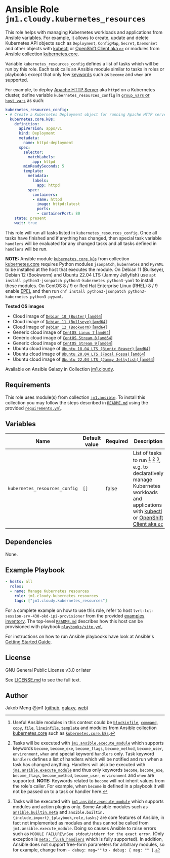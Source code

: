 # Ansible Role `jm1.cloudy.kubernetes_resources`

This role helps with managing Kubernetes workloads and applications from Ansible variables. For example, it allows to
create, update and delete Kubernetes API objects such as `Deployment`, `ConfigMap`, `Secret`, `DaemonSet` and other
objects with [kubectl][kubectl] or [OpenShift Client aka `oc`][ocp-oc] or modules from Ansible collection
[kubernetes.core][galaxy-kubernetes-core].

[galaxy-kubernetes-core]: https://galaxy.ansible.com/kubernetes/core

Variable `kubernetes_resources_config` defines a list of tasks which will be run by this role. Each task calls an
Ansible module similar to tasks in roles or playbooks except that only few [keywords][playbooks-keywords] such as
`become` and `when` are supported.

For example, to deploy [Apache HTTP Server][httpd] aka `httpd` on a Kubernetes cluster, define variable
`kubernetes_resources_config` in [`group_vars` or `host_vars`][ansible-inventory] as such:

[kubectl]: https://kubernetes.io/docs/reference/kubectl/
[ocp-oc]: https://github.com/openshift/oc

```yml
kubernetes_resources_config:
- # Create a Kubernetes Deployment object for running Apache HTTP server
  kubernetes.core.k8s:
    definition:
      apiVersion: apps/v1
      kind: Deployment
      metadata:
        name: httpd-deployment
      spec:
        selector:
          matchLabels:
            app: httpd
        minReadySeconds: 5
        template:
          metadata:
            labels:
              app: httpd
          spec:
            containers:
            - name: httpd
              image: httpd:latest
              ports:
              - containerPort: 80
    state: present
    wait: true
```

This role will run all tasks listed in `kubernetes_resources_config`. Once all tasks have finished and if anything has
changed, then special task variable `handlers` will be evaluated for any changed tasks and all tasks defined in
`handlers` will be run.

**NOTE:** Ansible module [`kubernetes.core.k8s`][kubernetes-core-k8s] from collection [kubernetes.core][
galaxy-kubernetes-core] requires Python modules `jsonpatch`, `kubernetes` and `PyYAML` to be installed at the host that
executes the module. On Debian 11 (Bullseye), Debian 12 (Bookworm) and Ubuntu 22.04 LTS (Jammy Jellyfish) use
`apt install python3-jsonpatch python3-kubernetes python3-yaml` to install these modules. On CentOS 8 / 9 or Red Hat
Enterprise Linux (RHEL) 8 / 9 enable [EPEL][epel] and then run
`dnf install python3-jsonpatch python3-kubernetes python3-pyyaml`.

[ansible-inventory]: https://docs.ansible.com/ansible/latest/user_guide/intro_inventory.html
[epel]: https://fedoraproject.org/wiki/EPEL
[httpd]: https://httpd.apache.org/
[playbooks-keywords]: https://docs.ansible.com/ansible/latest/reference_appendices/playbooks_keywords.html

**Tested OS images**
- Cloud image of [`Debian 10 (Buster)` \[`amd64`\]](https://cdimage.debian.org/cdimage/openstack/current/)
- Cloud image of [`Debian 11 (Bullseye)` \[`amd64`\]](https://cdimage.debian.org/images/cloud/bullseye/latest/)
- Cloud image of [`Debian 12 (Bookworm)` \[`amd64`\]](https://cdimage.debian.org/images/cloud/bookworm/)
- Generic cloud image of [`CentOS Linux 7` \[`amd64`\]](https://cloud.centos.org/centos/7/images/)
- Generic cloud image of [`CentOS Stream 8` \[`amd64`\]](https://cloud.centos.org/centos/8-stream/x86_64/images/)
- Generic cloud image of [`CentOS Stream 9` \[`amd64`\]](https://cloud.centos.org/centos/9-stream/x86_64/images/)
- Ubuntu cloud image of [`Ubuntu 18.04 LTS (Bionic Beaver)` \[`amd64`\]](https://cloud-images.ubuntu.com/bionic/current/)
- Ubuntu cloud image of [`Ubuntu 20.04 LTS (Focal Fossa)` \[`amd64`\]](https://cloud-images.ubuntu.com/focal/)
- Ubuntu cloud image of [`Ubuntu 22.04 LTS (Jammy Jellyfish)` \[`amd64`\]](https://cloud-images.ubuntu.com/jammy/)

Available on Ansible Galaxy in Collection [jm1.cloudy](https://galaxy.ansible.com/jm1/cloudy).

## Requirements

This role uses module(s) from collection [`jm1.ansible`][galaxy-jm1-ansible]. To install this collection you may follow
the steps described in [`README.md`][jm1-cloudy-readme] using the provided [`requirements.yml`][
jm1-cloudy-requirements].

[galaxy-jm1-ansible]: https://galaxy.ansible.com/jm1/ansible
[jm1-cloudy-readme]: ../../README.md
[jm1-cloudy-requirements]: ../../requirements.yml

## Variables

| Name                          | Default value                  | Required | Description |
| ----------------------------- | ------------------------------ | -------- | ----------- |
| `kubernetes_resources_config` | `[]`                           | false    | List of tasks to run [^example-modules] [^supported-keywords] [^supported-modules], e.g. to declaratively manage Kubernetes workloads and applications with [kubectl][kubectl] or [OpenShift Client aka `oc`][ocp-oc] |

[^supported-modules]: Tasks will be executed with [`jm1.ansible.execute_module`][jm1-ansible-execute-module] which
supports modules and action plugins only. Some Ansible modules such as [`ansible.builtin.meta`][ansible-builtin-meta]
and `ansible.builtin.{include,import}_{playbook,role,tasks}` are core features of Ansible, in fact not implemented as
modules and thus cannot be called from `jm1.ansible.execute_module`. Doing so causes Ansible to raise errors such as
`MODULE FAILURE\nSee stdout/stderr for the exact error`. (Only exception is [`meta: flush_handlers`][
ansible-builtin-meta] which is fully supported). In addition, Ansible does not support free-form parameters for
arbitrary modules, so for example, change from `- debug: msg=""` to `- debug: { msg: "" }`.

[^supported-keywords]: Tasks will be executed with [`jm1.ansible.execute_module`][jm1-ansible-execute-module] which
supports keywords `become`, `become_exe`, `become_flags`, `become_method`, `become_user`, `environment`, `when` and
special keyword `handlers` only. Task keyword `handlers` defines a list of handlers which will be notified and run when
a task has changed anything. Handlers will also be executed with [`jm1.ansible.execute_module`][
jm1-ansible-execute-module] and thus only keywords `become`, `become_exe`, `become_flags`, `become_method`,
`become_user`, `environment` and `when` are supported. **NOTE:** Keywords related to `become` will not inherit values
from the role's caller. For example, when `become` is defined in a playbook it will not be passed on to a task or
handler here.

[^example-modules]: Useful Ansible modules in this context could be [`blockinfile`][ansible-builtin-blockinfile],
[`command`][ansible-builtin-command], [`copy`][ansible-builtin-copy], [`file`][ansible-builtin-file], [`lineinfile`][
ansible-builtin-lineinfile], [`template`][ansible-builtin-template] and modules from Ansible collection
[kubernetes.core][galaxy-kubernetes-core] such as [`kubernetes.core.k8s`][kubernetes-core-k8s].

[ansible-builtin-blockinfile]: https://docs.ansible.com/ansible/latest/collections/ansible/builtin/blockinfile_module.html
[ansible-builtin-command]: https://docs.ansible.com/ansible/latest/collections/ansible/builtin/command_module.html
[ansible-builtin-copy]: https://docs.ansible.com/ansible/latest/collections/ansible/builtin/copy_module.html
[ansible-builtin-file]: https://docs.ansible.com/ansible/latest/collections/ansible/builtin/file_module.html
[ansible-builtin-lineinfile]: https://docs.ansible.com/ansible/latest/collections/ansible/builtin/lineinfile_module.html
[ansible-builtin-meta]: https://docs.ansible.com/ansible/latest/collections/ansible/builtin/meta_module.html
[ansible-builtin-template]: https://docs.ansible.com/ansible/latest/collections/ansible/builtin/template_module.html
[jm1-ansible-execute-module]: https://github.com/JM1/ansible-collection-jm1-ansible/blob/master/plugins/modules/execute_module.py
[kubernetes-core-k8s]: https://docs.ansible.com/ansible/latest/collections/kubernetes/core/k8s_module.html

## Dependencies

None.

## Example Playbook

```yml
- hosts: all
  roles:
  - name: Manage Kubernetes resources
    role: jm1.cloudy.kubernetes_resources
    tags: ["jm1.cloudy.kubernetes_resources"]
```

For a complete example on how to use this role, refer to host `lvrt-lcl-session-srv-430-okd-ipi-provisioner` from the
provided [examples inventory][inventory-example]. The top-level [`README.md`][jm1-cloudy-readme] describes how this host
can be provisioned with playbook [`playbooks/site.yml`][playbook-site-yml].

[inventory-example]: ../../inventory/
[playbook-site-yml]: ../../playbooks/site.yml

For instructions on how to run Ansible playbooks have look at Ansible's
[Getting Started Guide](https://docs.ansible.com/ansible/latest/network/getting_started/first_playbook.html).

## License

GNU General Public License v3.0 or later

See [LICENSE.md](../../LICENSE.md) to see the full text.

## Author

Jakob Meng
@jm1 ([github](https://github.com/jm1), [galaxy](https://galaxy.ansible.com/jm1), [web](http://www.jakobmeng.de))
